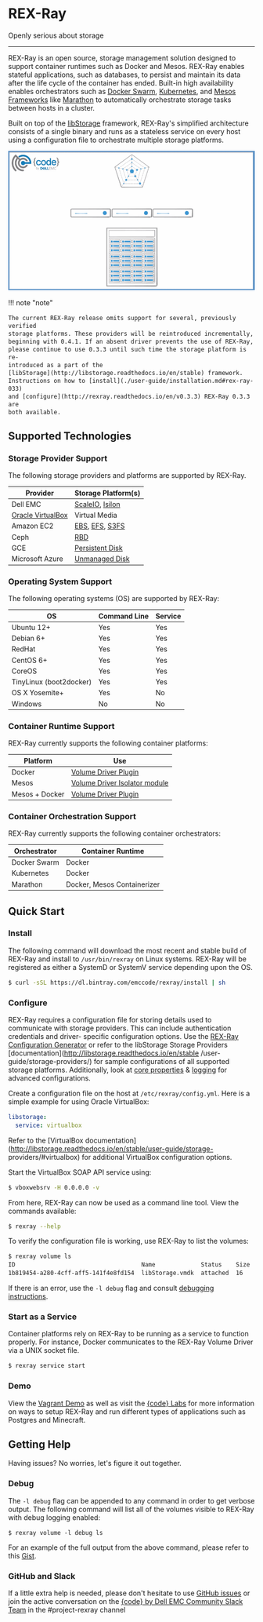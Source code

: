 # REX-Ray

Openly serious about storage

---
REX-Ray is an open source, storage management solution designed to support
container runtimes such as Docker and Mesos. REX-Ray enables stateful
applications, such as databases, to persist and maintain its data after the life
cycle of the container has ended. Built-in high availability enables
orchestrators such as [Docker Swarm](https://docs.docker.com/engine/swarm/),
[Kubernetes](http://kubernetes.io/), and [Mesos
Frameworks](http://mesos.apache.org/) like
[Marathon](https://mesosphere.github.io/marathon/) to automatically orchestrate
storage tasks between hosts in a cluster.

Built on top of the [libStorage](http://libstorage.readthedocs.io/en/stable)
framework, REX-Ray's simplified architecture consists of a single binary and
runs as a stateless service on every host using a configuration file to
orchestrate multiple storage platforms.

![REX-Ray Architecture](./img/rexray-slide.gif)

!!! note "note"

    The current REX-Ray release omits support for several, previously verified
    storage platforms. These providers will be reintroduced incrementally,
    beginning with 0.4.1. If an absent driver prevents the use of REX-Ray,
    please continue to use 0.3.3 until such time the storage platform is re-
    introduced as a part of the
    [libStorage](http://libstorage.readthedocs.io/en/stable) framework.
    Instructions on how to [install](./user-guide/installation.md#rex-ray-033)
    and [configure](http://rexray.readthedocs.io/en/v0.3.3) REX-Ray 0.3.3 are
    both available.

## Supported Technologies

### Storage Provider Support
The following storage providers and platforms are supported by REX-Ray.

Provider              | Storage Platform(s)
----------------------|--------------------
Dell EMC | [ScaleIO](http://libstorage.readthedocs.io/en/stable/user-guide/storage-providers#dell-emc-scaleio), [Isilon](http://libstorage.readthedocs.io/en/stable/user-guide/storage-providers#dell-emc-isilon)
[Oracle VirtualBox](http://libstorage.readthedocs.io/en/stable/user-guide/storage-providers#virtualbox) | Virtual Media
Amazon EC2 | [EBS](http://libstorage.readthedocs.io/en/stable/user-guide/storage-providers#aws-ebs), [EFS](http://libstorage.readthedocs.io/en/stable/user-guide/storage-providers#aws-efs), [S3FS](http://libstorage.readthedocs.io/en/stable/user-guide/storage-providers#aws-s3fs)
Ceph | [RBD](http://libstorage.readthedocs.io/en/stable/user-guide/storage-providers#ceph-rbd)
GCE | [Persistent Disk](http://libstorage.readthedocs.io/en/stable/user-guide/storage-providers#gce-persistent-disk)
Microsoft Azure | [Unmanaged Disk](http://libstorage.readthedocs.io/en/stable/user-guide/storage-providers#azure-ud)

### Operating System Support
The following operating systems (OS) are supported by REX-Ray:

OS             | Command Line | Service
---------------|--------------|-----------
Ubuntu 12+     | Yes          | Yes
Debian 6+      | Yes          | Yes
RedHat         | Yes          | Yes
CentOS 6+      | Yes          | Yes
CoreOS         | Yes          | Yes
TinyLinux (boot2docker)| Yes          | Yes
OS X Yosemite+ | Yes          | No
Windows        | No           | No

### Container Runtime Support
REX-Ray currently supports the following container platforms:

Platform            | Use
------------------|-------------------------
Docker            | [Volume Driver Plugin](./user-guide/schedulers.md#docker)
Mesos             | [Volume Driver Isolator module](./user-guide/schedulers.md#mesos)
Mesos + Docker    | [Volume Driver Plugin](./user-guide/schedulers.md#mesos)

### Container Orchestration Support
REX-Ray currently supports the following container orchestrators:

Orchestrator      | Container Runtime
------------------|-------------------------
Docker Swarm      | Docker
Kubernetes        | Docker
Marathon          | Docker, Mesos Containerizer

## Quick Start

### Install
The following command will download the most recent and stable build of REX-Ray
and install to `/usr/bin/rexray` on Linux systems. REX-Ray will be registered
as either a SystemD or SystemV service depending upon the OS.

```sh
$ curl -sSL https://dl.bintray.com/emccode/rexray/install | sh
```


### Configure
REX-Ray requires a configuration file for storing details used to communicate
with storage providers. This can include authentication credentials and driver-
specific configuration options. Use the [REX-Ray Configuration
Generator](http://rexrayconfig.codedellemc.com/) or refer to the libStorage
Storage Providers [documentation](http://libstorage.readthedocs.io/en/stable
/user-guide/storage-providers/) for sample configurations of all supported
storage platforms. Additionally, look at
[core properties](./user-guide/config.md#configuration-properties) &
[logging](./user-guide/config.md#logging-configuration) for advanced
configurations.

Create a configuration file on the host at `/etc/rexray/config.yml`. Here is a
simple example for using Oracle VirtualBox:

```yaml
libstorage:
  service: virtualbox
```

Refer to the [VirtualBox
documentation](http://libstorage.readthedocs.io/en/stable/user-guide/storage-
providers/#virtualbox) for additional VirtualBox configuration options.

Start the VirtualBox SOAP API service using:
```sh
$ vboxwebsrv -H 0.0.0.0 -v
```

From here, REX-Ray can now be used as a command line tool. View the commands
available:

```sh
$ rexray --help
```

To verify the configuration file is working, use REX-Ray to list the volumes:

```sh
$ rexray volume ls
ID                                    Name             Status    Size
1b819454-a280-4cff-aff5-141f4e8fd154  libStorage.vmdk  attached  16
```

If there is an error, use the `-l debug` flag and consult [debugging
instructions](/#getting-help).

### Start as a Service
Container platforms rely on REX-Ray to be running as a service to function
properly. For instance, Docker communicates to the REX-Ray Volume Driver via a
UNIX socket file.

```sh
$ rexray service start
```

### Demo
View the [Vagrant Demo](./user-guide/demo/) as well as visit the [{code}
Labs](https://github.com/codedellemc/labs) for more information on ways to
setup REX-Ray and run different types of applications such as Postgres and
Minecraft.

## Getting Help
Having issues? No worries, let's figure it out together.

### Debug
The `-l debug` flag can be appended to any command in order to get verbose
output. The following command will list all of the volumes visible to REX-Ray
with debug logging enabled:

```
$ rexray volume -l debug ls
```

For an example of the full output from the above command, please refer to this
[Gist](https://gist.github.com/akutz/df2afe2dc43f75b67b8977f398095ed7).

### GitHub and Slack
If a little extra help is needed, please don't hesitate to use [GitHub
issues](https://github.com/codedellemc/rexray/issues) or join the active
conversation on the [{code} by Dell EMC Community Slack
Team](http://community.codedellemc.com/) in the #project-rexray channel
